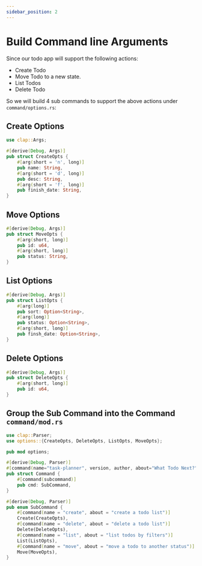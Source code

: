 ```yaml
---
sidebar_position: 2
---
```


# Build Command line Arguments

Since our todo app will support the following actions:

* Create Todo
* Move Todo to a new state.
* List Todos
* Delete Todo

So we will build 4 sub commands to support the above actions under `command/options.rs`:

## Create Options

```rust
use clap::Args;

#[derive(Debug, Args)]
pub struct CreateOpts {
    #[arg(short = 'n', long)]
    pub name: String,
    #[arg(short = 'd', long)]
    pub desc: String,
    #[arg(short = 'f', long)]
    pub finish_date: String,
}
```

## Move Options

```rust
#[derive(Debug, Args)]
pub struct MoveOpts {
    #[arg(short, long)]
    pub id: u64,
    #[arg(short, long)]
    pub status: String,
}
```

## List Options

```rust
#[derive(Debug, Args)]
pub struct ListOpts {
    #[arg(long)]
    pub sort: Option<String>,
    #[arg(long)]
    pub status: Option<String>,
    #[arg(short, long)]
    pub finsh_date: Option<String>,
}
```

## Delete Options

```rust
#[derive(Debug, Args)]
pub struct DeleteOpts {
    #[arg(short, long)]
    pub id: u64,
}
```

## Group the Sub Command into the Command `command/mod.rs`

```rust
use clap::Parser;
use options::{CreateOpts, DeleteOpts, ListOpts, MoveOpts};

pub mod options;

#[derive(Debug, Parser)]
#[command(name="task-planner", version, author, about="What Todo Next?", long_about = None)]
pub struct Command {
    #[command(subcommand)]
    pub cmd: SubCommand,
}

#[derive(Debug, Parser)]
pub enum SubCommand {
    #[command(name = "create", about = "create a todo list")]
    Create(CreateOpts),
    #[command(name = "delete", about = "delete a todo list")]
    Delete(DeleteOpts),
    #[command(name = "list", about = "list todos by filters")]
    List(ListOpts),
    #[command(name = "move", about = "move a todo to another status")]
    Move(MoveOpts),
}

```
